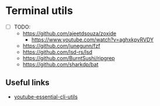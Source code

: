 # Terminal utils

- [ ] TODO:
  - https://github.com/ajeetdsouza/zoxide
    - https://www.youtube.com/watch?v=aghxkpyRVDY
  - https://github.com/junegunn/fzf
  - https://github.com/lsd-rs/lsd
  - https://github.com/BurntSushi/ripgrep
  - https://github.com/sharkdp/bat

## Useful links

- [youtube-essential-cli-utils][youtube-essential-cli-utils]

[youtube-essential-cli-utils]: <https://www.youtube.com/watch?v=2OHrTQVlRMg>

